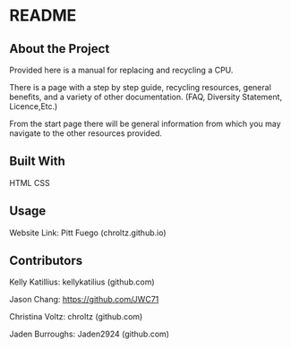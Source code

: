 # README

## About the Project


Provided here is a manual for replacing and recycling a CPU.

There is a page with a step by step guide, recycling resources, general benefits, and a variety of other documentation. (FAQ, Diversity Statement, Licence,Etc.) 

From the start page there will be general information from which you may navigate to the other resources provided. 


## Built With

HTML
CSS


## Usage

Website Link: Pitt Fuego (chroltz.github.io)

## Contributors

Kelly Katillius: kellykatilius (github.com)

Jason Chang: https://github.com/JWC71

Christina Voltz: chroltz (github.com)

Jaden Burroughs: Jaden2924 (github.com)

